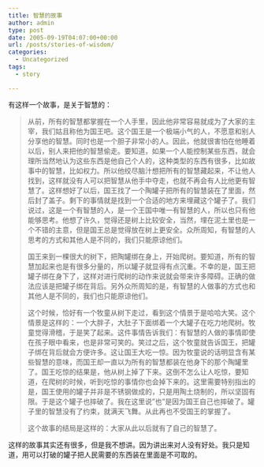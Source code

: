 ```yaml
---
title: 智慧的故事
author: admin
type: post
date: 2005-09-19T04:07:00+00:00
url: /posts/stories-of-wisdom/
categories:
  - Uncategorized
tags:
  - story

---
```

有这样一个故事，是关于智慧的：

> 从前，所有的智慧都掌握在一个人手里，因此他非常容易就成为了大家的主宰，我们姑且称他为国王吧。这个国王是一个极端小气的人，不愿意和别人分享他的智慧。同时也是一个胆子非常小的人。因此，他就很害怕在他睡着以后，别人来把他的智慧偷走。要知道，如果一个人能控制某些东西，就会理所当然地认为这些东西是他自己个人的，这种类型的东西有很多，比如故事中的智慧，比如权力。所以他绞尽脑汁想把所有的智慧藏起来，不让他人找到，这样就没有人可以把智慧从他手中夺走，也就不再会有人比他更有智慧了。这样想好了以后，国王找了一个陶罐子把所有的智慧装在了里面，然后封了盖子。剩下的事情就是找到一个合适的地方来埋藏这个罐子了。我们说过，这是一个有智慧的人，是一个王国中唯一有智慧的人，所以也只有他能够思考。他想了许久，觉得还是树上比较安全，当然，埋在泥土里也是一个不错的主意，但是国王总是觉得放在树上更安全。众所周知，有智慧的人思考的方式和其他人是不同的，我们只能原谅他们。 
> 
> 国王来到一棵很大的树下，把陶罐绑在身上，开始爬树。要知道，所有的智慧加起来也是有很多分量的，所以罐子就显得有点沉重。不幸的是，国王把罐子绑在身下了，这样对进行爬树的动作来说就会带来许多障碍。正确的做法应该是把罐子绑在背后。另外众所周知的是，有智慧的人做事的方式也和其他人是不同的，我们也只能原谅他们。 
> 
> 这个时候，恰好有一个牧童从树下走过，看到这个情景于是哈哈大笑。这个情景是这样的：一个大胖子，大肚子下面绑着一个大罐子在吃力地爬树。牧童觉得滑稽，于是笑了起来。这件事情告诉我们：有智慧的人做的事情即使在孩子眼中看来，也是非常可笑的。笑过之后，这个牧童就告诉国王，把罐子绑在背后就会方便许多。这让国王大吃一惊。因为牧童说的话明显含有某些智慧的意味，而国王却一直以为所有的智慧都装在他身下的那个陶罐里了。国王吃惊的结果是，他从树上掉了下来。这倒不怎么让人吃惊，要知道，在爬树的时候，听到吃惊的事情你也会掉下来的。这里需要特别指出的是，国王使用的罐子并非是不锈钢做成的，只是用陶土烧制的，所以坚固有限。于是这个罐子也摔破了。我在这里说&#8221;也&#8221;是因为国王自己也摔破了。罐子里的智慧没有了约束，就满天飞舞。从此再也不受国王的掌握了。
> 
> 这个故事的结局是这样的：大家从此以后就有了自己的智慧了。

这样的故事其实还有很多，但是我不想讲。因为讲出来对人没有好处。我只是知道，用可以打破的罐子把人民需要的东西装在里面是不可取的。